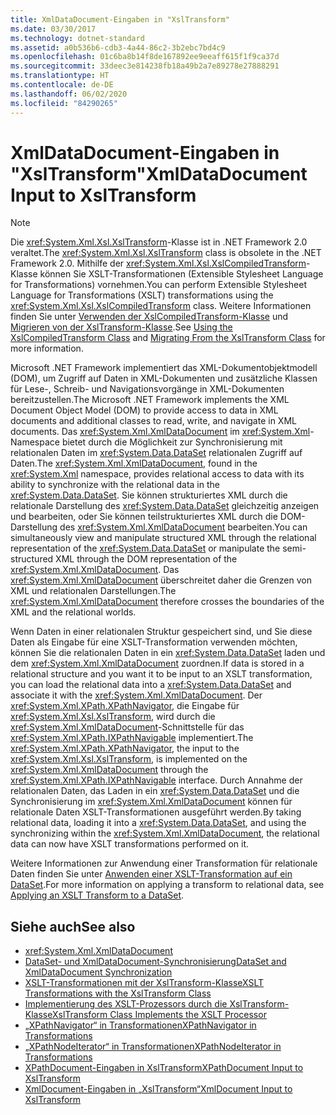 ```yaml
---
title: XmlDataDocument-Eingaben in "XslTransform"
ms.date: 03/30/2017
ms.technology: dotnet-standard
ms.assetid: a0b536b6-cdb3-4a44-86c2-3b2ebc7bd4c9
ms.openlocfilehash: 01c6ba8b14f8de167892ee9eeaff615f1f9ca37d
ms.sourcegitcommit: 33deec3e814238fb18a49b2a7e89278e27888291
ms.translationtype: HT
ms.contentlocale: de-DE
ms.lasthandoff: 06/02/2020
ms.locfileid: "84290265"
---
```

# <a name="xmldatadocument-input-to-xsltransform"></a><span data-ttu-id="16fae-102">XmlDataDocument-Eingaben in "XslTransform"</span><span class="sxs-lookup"><span data-stu-id="16fae-102">XmlDataDocument Input to XslTransform</span></span>
> [!NOTE]
> <span data-ttu-id="16fae-103">Die <xref:System.Xml.Xsl.XslTransform>-Klasse ist in .NET Framework 2.0 veraltet.</span><span class="sxs-lookup"><span data-stu-id="16fae-103">The <xref:System.Xml.Xsl.XslTransform> class is obsolete in the .NET Framework 2.0.</span></span> <span data-ttu-id="16fae-104">Mithilfe der <xref:System.Xml.Xsl.XslCompiledTransform>-Klasse können Sie XSLT-Transformationen (Extensible Stylesheet Language for Transformations) vornehmen.</span><span class="sxs-lookup"><span data-stu-id="16fae-104">You can perform Extensible Stylesheet Language for Transformations (XSLT) transformations using the <xref:System.Xml.Xsl.XslCompiledTransform> class.</span></span> <span data-ttu-id="16fae-105">Weitere Informationen finden Sie unter [Verwenden der XslCompiledTransform-Klasse](using-the-xslcompiledtransform-class.md) und [Migrieren von der XslTransform-Klasse](migrating-from-the-xsltransform-class.md).</span><span class="sxs-lookup"><span data-stu-id="16fae-105">See [Using the XslCompiledTransform Class](using-the-xslcompiledtransform-class.md) and [Migrating From the XslTransform Class](migrating-from-the-xsltransform-class.md) for more information.</span></span>  
  
 <span data-ttu-id="16fae-106">Microsoft .NET Framework implementiert das XML-Dokumentobjektmodell (DOM), um Zugriff auf Daten in XML-Dokumenten und zusätzliche Klassen für Lese-, Schreib- und Navigationsvorgänge in XML-Dokumenten bereitzustellen.</span><span class="sxs-lookup"><span data-stu-id="16fae-106">The Microsoft .NET Framework implements the XML Document Object Model (DOM) to provide access to data in XML documents and additional classes to read, write, and navigate in XML documents.</span></span> <span data-ttu-id="16fae-107">Das <xref:System.Xml.XmlDataDocument> im <xref:System.Xml>-Namespace bietet durch die Möglichkeit zur Synchronisierung mit relationalen Daten im <xref:System.Data.DataSet> relationalen Zugriff auf Daten.</span><span class="sxs-lookup"><span data-stu-id="16fae-107">The <xref:System.Xml.XmlDataDocument>, found in the <xref:System.Xml> namespace, provides relational access to data with its ability to synchronize with the relational data in the <xref:System.Data.DataSet>.</span></span> <span data-ttu-id="16fae-108">Sie können strukturiertes XML durch die relationale Darstellung des <xref:System.Data.DataSet> gleichzeitig anzeigen und bearbeiten, oder Sie können teilstrukturiertes XML durch die DOM-Darstellung des <xref:System.Xml.XmlDataDocument> bearbeiten.</span><span class="sxs-lookup"><span data-stu-id="16fae-108">You can simultaneously view and manipulate structured XML through the relational representation of the <xref:System.Data.DataSet> or manipulate the semi-structured XML through the DOM representation of the <xref:System.Xml.XmlDataDocument>.</span></span> <span data-ttu-id="16fae-109">Das <xref:System.Xml.XmlDataDocument> überschreitet daher die Grenzen von XML und relationalen Darstellungen.</span><span class="sxs-lookup"><span data-stu-id="16fae-109">The <xref:System.Xml.XmlDataDocument> therefore crosses the boundaries of the XML and the relational worlds.</span></span>  
  
 <span data-ttu-id="16fae-110">Wenn Daten in einer relationalen Struktur gespeichert sind, und Sie diese Daten als Eingabe für eine XSLT-Transformation verwenden möchten, können Sie die relationalen Daten in ein <xref:System.Data.DataSet> laden und dem <xref:System.Xml.XmlDataDocument> zuordnen.</span><span class="sxs-lookup"><span data-stu-id="16fae-110">If data is stored in a relational structure and you want it to be input to an XSLT transformation, you can load the relational data into a <xref:System.Data.DataSet> and associate it with the <xref:System.Xml.XmlDataDocument>.</span></span> <span data-ttu-id="16fae-111">Der <xref:System.Xml.XPath.XPathNavigator>, die Eingabe für <xref:System.Xml.Xsl.XslTransform>, wird durch die <xref:System.Xml.XmlDataDocument>-Schnittstelle für das <xref:System.Xml.XPath.IXPathNavigable> implementiert.</span><span class="sxs-lookup"><span data-stu-id="16fae-111">The <xref:System.Xml.XPath.XPathNavigator>, the input to the <xref:System.Xml.Xsl.XslTransform>, is implemented on the <xref:System.Xml.XmlDataDocument> through the <xref:System.Xml.XPath.IXPathNavigable> interface.</span></span> <span data-ttu-id="16fae-112">Durch Annahme der relationalen Daten, das Laden in ein <xref:System.Data.DataSet> und die Synchronisierung im <xref:System.Xml.XmlDataDocument> können für relationale Daten XSLT-Transformationen ausgeführt werden.</span><span class="sxs-lookup"><span data-stu-id="16fae-112">By taking relational data, loading it into a <xref:System.Data.DataSet>, and using the synchronizing within the <xref:System.Xml.XmlDataDocument>, the relational data can now have XSLT transformations performed on it.</span></span>  
  
 <span data-ttu-id="16fae-113">Weitere Informationen zur Anwendung einer Transformation für relationale Daten finden Sie unter [Anwenden einer XSLT-Transformation auf ein DataSet](../../../framework/data/adonet/dataset-datatable-dataview/applying-an-xslt-transform-to-a-dataset.md).</span><span class="sxs-lookup"><span data-stu-id="16fae-113">For more information on applying a transform to relational data, see [Applying an XSLT Transform to a DataSet](../../../framework/data/adonet/dataset-datatable-dataview/applying-an-xslt-transform-to-a-dataset.md).</span></span>  
  
## <a name="see-also"></a><span data-ttu-id="16fae-114">Siehe auch</span><span class="sxs-lookup"><span data-stu-id="16fae-114">See also</span></span>

- <xref:System.Xml.XmlDataDocument>
- [<span data-ttu-id="16fae-115">DataSet- und XmlDataDocument-Synchronisierung</span><span class="sxs-lookup"><span data-stu-id="16fae-115">DataSet and XmlDataDocument Synchronization</span></span>](../../../framework/data/adonet/dataset-datatable-dataview/dataset-and-xmldatadocument-synchronization.md)
- [<span data-ttu-id="16fae-116">XSLT-Transformationen mit der XslTransform-Klasse</span><span class="sxs-lookup"><span data-stu-id="16fae-116">XSLT Transformations with the XslTransform Class</span></span>](xslt-transformations-with-the-xsltransform-class.md)
- [<span data-ttu-id="16fae-117">Implementierung des XSLT-Prozessors durch die XslTransform-Klasse</span><span class="sxs-lookup"><span data-stu-id="16fae-117">XslTransform Class Implements the XSLT Processor</span></span>](xsltransform-class-implements-the-xslt-processor.md)
- [<span data-ttu-id="16fae-118">„XPathNavigator“ in Transformationen</span><span class="sxs-lookup"><span data-stu-id="16fae-118">XPathNavigator in Transformations</span></span>](xpathnavigator-in-transformations.md)
- [<span data-ttu-id="16fae-119">„XPathNodeIterator“ in Transformationen</span><span class="sxs-lookup"><span data-stu-id="16fae-119">XPathNodeIterator in Transformations</span></span>](xpathnodeiterator-in-transformations.md)
- [<span data-ttu-id="16fae-120">XPathDocument-Eingaben in XslTransform</span><span class="sxs-lookup"><span data-stu-id="16fae-120">XPathDocument Input to XslTransform</span></span>](xpathdocument-input-to-xsltransform.md)
- [<span data-ttu-id="16fae-121">XmlDocument-Eingaben in „XslTransform“</span><span class="sxs-lookup"><span data-stu-id="16fae-121">XmlDocument Input to XslTransform</span></span>](xmldocument-input-to-xsltransform.md)
